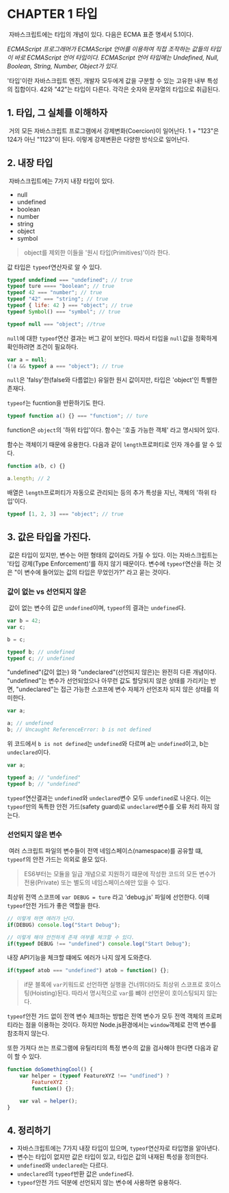 CHAPTER 1 타입
==============

&nbsp;자바스크립트에는 타입의 개념이 있다. 다음은 ECMA 표준 명세서 5.1이다.

*ECMAScript 프로그래머가 ECMAScript 언어를 이용하여 직접 조작하는 값들의 타입이 바로 ECMAScript 언어 타입이다. ECMAScript 언어 타입에는 Undefined,  Null, Boolean, String, Number, Object가 있다.*

'타입'이란 자바스크립트 엔진, 개발자 모두에게 값을 구분할 수 있는 고유한 내부 특성의 집합이다. 42와 "42"는 타입이 다른다. 각각은 숫자와 문자열의 타입으로 취급된다.

## 1. 타입, 그 실체를 이해하자
&nbsp;거의 모든 자바스크립트 프로그램에서 강제변화(Coercion)이 일어난다. 1 + "123"은 124가 아닌 "1123"이 된다. 이렇게 강제변환은 다양한 방식으로 일어난다.

## 2. 내장 타입
&nbsp;자바스크립트에는 7가지 내장 타입이 있다.

* null
* undefined
* boolean
* number
* string
* object
* symbol

> object를 제외한 이들을 '원시 타입(Primitives)'이라 한다.

값 타입은 `typeof`연산자로 알 수 있다.
```javascript
typeof undefined === "undefined"; // true
typeof ture ==== "boolean"; // true
typeof 42 === "number"; // true
typeof "42" === "string"; // true
typeof { life: 42 } === "object"; // true
typeof Symbol() === "symbol"; // true

typeof null === "object"; //true
```

`null`에 대한 `typeof`연산 결과는 버그 같이 보인다. 따라서 타입을 `null`값을 정확하게 확인하려면 조건이 필요하다.

```javascript
var a = null;
(!a && typeof a === "object"); // true
```

`null`은 'falsy'한(false와 다름없는) 유일한 원시 값이지만, 타입은 'object'인 특별한 존재다.

`typeof`는 fucntion을 반환하기도 한다.

```javascript
typeof function a() {} === "function"; // ture
```

function은 `object`의 '하위 타입'이다. 함수는 '호출 가능한 객체' 라고 명시되어 있다.

함수는 객체이기 때문에 유용한다. 다음과 같이 `length`프로퍼티로 인자 개수를 알 수 있다.

```javascript
function a(b, c) {}

a.length; // 2
```

배열은 `length`프로퍼티가 자동으로 관리되는 등의 추가 특성을 지닌, 객체의 '하위 타입'이다.

```javascript
typeof [1, 2, 3] === "object"; // true
```

## 3. 값은 타입을 가진다.
&nbsp;값은 타입이 있지만, 변수는 어떤 형태의 값이라도 가질 수 있다. 이는 자바스크립트는 '타입 강제(Type Enforcement)'를 하지 않기 때문이다. 변수에 `typeof`연산을 하는 것은 "이 변수에 들어있는 값의 타입은 무었인가?" 라고 묻는 것이다.

### 값이 없는 vs 선언되지 않은
&nbsp;값이 없는 변수의 값은 `undefined`이며, `typeof`의 결과는 `undefined`다.

```javascript
var b = 42;
var c;

b = c;

typeof b; // undefined
typeof c; // undefined
```

"undefined"(값이 없는) 와 "undeclared"(선언되지 않은)는 완전히 다른 개념이다. "undefined"는 변수가 선언되었으나 아무런 값도 할당되지 않은 상태를 가리키는 반면, "undeclared"는 접근 가능한 스코프에 변수 자체가 선언조차 되지 않은 상태를 의미한다.

```javascript
var a;

a; // undefined
b; // Uncaught ReferenceError: b is not defined
```

위 코드에서 `b is not defined`는 `undefined`와 다르며 a는 `undefined`이고, b는 `undeclared`이다.

```javascript
var a;

typeof a; // "undefined"
typeof b; // "undefined"
```

`typeof`연산결과는 `undefined`와 `undeclared`변수 모두 `undefined`로 나온다. 이는 `typeof`만의 독특한 안전 가드(safety guard)로 `undeclared`변수를 오류 처리 하지 않는다.

### 선언되지 않은 변수
&nbsp;여러 스크립트 파일의 변수들이 전역 네임스페이스(namespace)를 공유할 떄, `typeof`의 안전 가드는 의외로 쓸모 있다.

> ES6부터는 모듈을 일급 개념으로 지원하기 떄문에 작성한 코드의 모든 변수가 전용(Private) 또는 별도의 네임스페이스에만 있을 수 있다.

최상위 전역 스코프에 `var DEBUG = ture` 라고 'debug.js' 파일에 선언한다. 이때 `typeof`안전 가드가 좋은 역할을 한다.

```javascript
// 이렇게 하면 에러가 난다.
if(DEBUG) console.log("Start Debug");

// 이렇게 해야 안전하게 존재 여부를 체크할 수 있다.
if(typeof DEBUG !== "undefined") console.log("Start Debug");
```

내장 API기능을 체크할 떄에도 에러가 나지 않게 도와준다.

```javascript
if(typeof atob === "undefined") atob = function() {};
```

> if문 블록에 `var`키워드로 선언하면 실행을 건너뛰더라도 최상위 스코프로 호이스팅(Hoisting)된다. 따라서 명시적으로 `var`를 뺴야 선언문이 호이스팅되지 않는다.

`typeof`안전 가드 없이 전역 변수 체크하는 방법은 전역 변수가 모두 전역 객체의 프로퍼티라는 점을 이용하는 것이다. 하지만 Node.js환경에서는 `window`객체로 전역 변수를 참조하지 않는다.

또한 가져다 쓰는 프로그램에 유틸리티의 특정 변수의 값을 검사해야 한다면 다음과 같이 할 수 있다.

```javascript
function doSomethingCool() {
    var helper = (typeof FeatureXYZ !== "undfined") ?
        FeatureXYZ :
        function() {};

    var val = helper();
}
```

## 4. 정리하기

* 자바스크립트에는 7가지 내장 타입이 있으며, `typeof`연산자로 타입명을 알아낸다.
* 변수는 타입이 없지만 값은 타입이 있고, 타입은 값의 내재된 특성을 정의한다.
* `undefined`와 `undeclared`는 다르다.
* `undeclared`의 `typeof`반환 값은 `undefined`다.
* `typeof`안전 가드 덕분에 선언되지 않는 변수에 사용하면 유용하다. 
